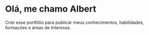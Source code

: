 # Olá, me chamo Albert

Criei esse portfólio para publicar meus conhecimentos, habilidades, formações e áreas de Interesse.


